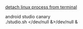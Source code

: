 [detach linux process from terminal](https://www.tecmint.com/run-linux-command-process-in-background-detach-process/)

android studio canary  
./studio.sh </dev/null &>/dev/null &